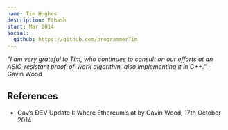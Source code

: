 ```yaml
---
name: Tim Hughes
description: Ethash
start: Mar 2014
social:
  github: https://github.com/programmerTim
---
```


*"I am very grateful to Tim, who continues to consult on our efforts at an ASIC-resistant proof-of-work algorithm, also implementing it in C++."* - Gavin Wood

## References
- Gav’s ÐΞV Update I: Where Ethereum’s at by Gavin Wood, 17th October 2014
